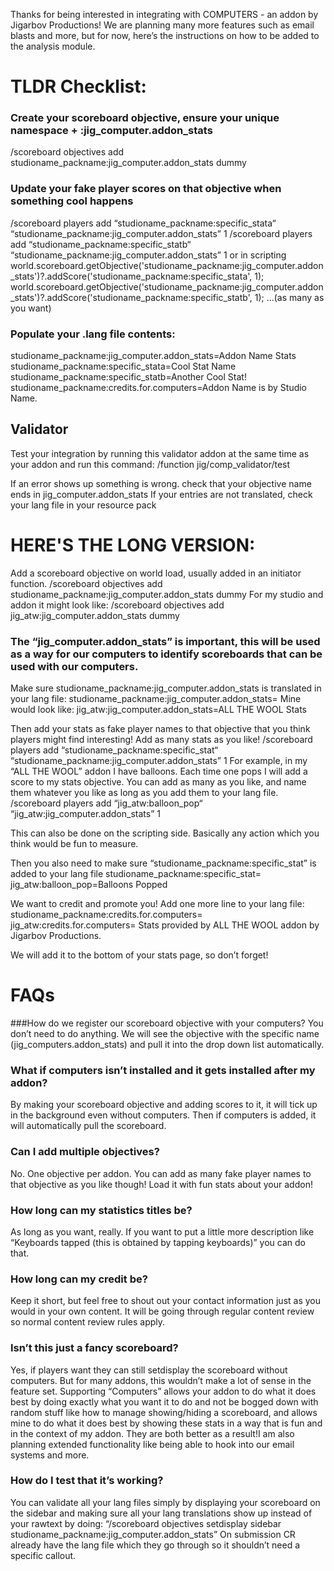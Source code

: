 Thanks for being interested in integrating with COMPUTERS - an addon by Jigarbov Productions! We are planning many more features such as email blasts and more, but for now, here’s the instructions on how to be added to the analysis module.

# TLDR Checklist:
### Create your scoreboard objective, ensure your unique namespace + :jig_computer.addon_stats
/scoreboard objectives add studioname_packname:jig_computer.addon_stats dummy
### Update your fake player scores on that objective when something cool happens
/scoreboard players add “studioname_packname:specific_stata“ “studioname_packname:jig_computer.addon_stats” 1
/scoreboard players add “studioname_packname:specific_statb“ “studioname_packname:jig_computer.addon_stats” 1
or in scripting
world.scoreboard.getObjective('studioname_packname:jig_computer.addon_stats')?.addScore('studioname_packname:specific_stata', 1);
world.scoreboard.getObjective('studioname_packname:jig_computer.addon_stats')?.addScore('studioname_packname:specific_statb', 1);
...(as many as you want)
### Populate your .lang file contents:
studioname_packname:jig_computer.addon_stats=Addon Name Stats
studioname_packname:specific_stata=Cool Stat Name
studioname_packname:specific_statb=Another Cool Stat!
studioname_packname:credits.for.computers=Addon Name is by Studio Name.

## Validator
Test your integration by running this validator addon at the same time as your addon and run this command:
/function jig/comp_validator/test

If an error shows up something is wrong. check that your objective name ends in jig_computer.addon_stats
If your entries are not translated, check your lang file in your resource pack

# HERE'S THE LONG VERSION:
Add a scoreboard objective on world load, usually added in an initiator function.
/scoreboard objectives add studioname_packname:jig_computer.addon_stats dummy
For my studio and addon it might look like:
/scoreboard objectives add jig_atw:jig_computer.addon_stats dummy

### The “jig_computer.addon_stats” is important, this will be used as a way for our computers to identify scoreboards that can be used with our computers.

Make sure studioname_packname:jig_computer.addon_stats is translated in your lang file:
studioname_packname:jig_computer.addon_stats=
Mine would look like:
jig_atw:jig_computer.addon_stats=ALL THE WOOL Stats

Then add your stats as fake player names to that objective that you think players might find interesting! Add as many stats as you like!
/scoreboard players add “studioname_packname:specific_stat“ “studioname_packname:jig_computer.addon_stats” 1
For example, in my “ALL THE WOOL” addon I have balloons. Each time one pops I will add a score to my stats objective. You can add as many as you like, and name them whatever you like as long as you add them to your lang file.
/scoreboard players add “jig_atw:balloon_pop“ “jig_atw:jig_computer.addon_stats” 1

This can also be done on the scripting side. Basically any action which you think would be fun to measure.

Then you also need to make sure “studioname_packname:specific_stat” is added to your lang file
studioname_packname:specific_stat=
jig_atw:balloon_pop=Balloons Popped

We want to credit and promote you!
Add one more line to your lang file:
studioname_packname:credits.for.computers=
jig_atw:credits.for.computers= Stats provided by ALL THE WOOL addon by Jigarbov Productions.

We will add it to the bottom of your stats page, so don’t forget!


# FAQs
###How do we register our scoreboard objective with your computers?
You don’t need to do anything. We will see the objective with the specific name (jig_computers.addon_stats) and pull it into the drop down list automatically.

### What if computers isn’t installed and it gets installed after my addon?
By making your scoreboard objective and adding scores to it, it will tick up in the background even without computers. Then if computers is added, it will automatically pull the scoreboard.

### Can I add multiple objectives?
No. One objective per addon. You can add as many fake player names to that objective as you like though! Load it with fun stats about your addon!

### How long can my statistics titles be?
As long as you want, really. If you want to put a little more description like “Keyboards tapped (this is obtained by tapping keyboards)” you can do that.

### How long can my credit be?
Keep it short, but feel free to shout out your contact information just as you would in your own content. It will be going through regular content review so normal content review rules apply.

### Isn’t this just a fancy scoreboard?
Yes, if players want they can still setdisplay the scoreboard without computers. But for many addons, this wouldn’t make a lot of sense in the feature set. Supporting “Computers” allows your addon to do what it does best by doing exactly what you want it to do and not be bogged down with random stuff like how to manage showing/hiding a scoreboard, and allows mine to do what it does best by showing these stats in a way that is fun and in the context of my addon. They are both better as a result!I am also planning extended functionality like being able to hook into our email systems and more.

### How do I test that it’s working?
You can validate all your lang files simply by displaying your scoreboard on the sidebar and making sure all your lang translations show up instead of your rawtext by doing:
“/scoreboard objectives setdisplay sidebar studioname_packname:jig_computer.addon_stats”
On submission CR already have the lang file which they go through so it shouldn’t need a specific callout.
